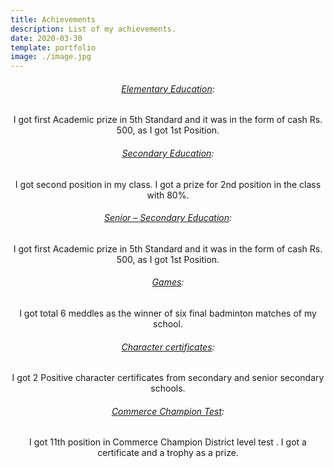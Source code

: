 ```yaml
---
title: Achievements
description: List of my achievements.
date: 2020-03-30
template: portfolio
image: ./image.jpg
---
```


 
<div style="text-align: center">
<h6><u>Elementary Education</u>:</h6>
<p>I got first Academic prize in 5th Standard and it was in the form of cash Rs. 500, as I got 1st
   Position.
</p>

<h6><u>Secondary Education</u>:</h6>
<p>I got second position in my class. I got a prize for 2nd position in the class with 80%.
</p>


<h6><u>Senior – Secondary Education</u>:</h6>
<p>I got first Academic prize in 5th Standard and it was in the form of cash Rs. 500, as I got 1st
   Position.
</p>

<h6><u>Games</u>:</h6>
<p>I got total 6 meddles as the winner of six final badminton matches of my school.
</p>

<h6><u>Character certificates</u>:</h6>
<p>I got 2 Positive character certificates from secondary and senior secondary schools.
</p>

<h6><u>Commerce Champion Test</u>:</h6>
<p>I got 11th position in Commerce Champion District level test . I got a certificate and a
   trophy as a prize.
</p>
</div>


